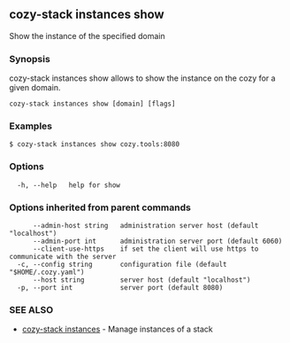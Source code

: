 ## cozy-stack instances show

Show the instance of the specified domain

### Synopsis



cozy-stack instances show allows to show the instance on the cozy for a
given domain.


```
cozy-stack instances show [domain] [flags]
```

### Examples

```
$ cozy-stack instances show cozy.tools:8080
```

### Options

```
  -h, --help   help for show
```

### Options inherited from parent commands

```
      --admin-host string   administration server host (default "localhost")
      --admin-port int      administration server port (default 6060)
      --client-use-https    if set the client will use https to communicate with the server
  -c, --config string       configuration file (default "$HOME/.cozy.yaml")
      --host string         server host (default "localhost")
  -p, --port int            server port (default 8080)
```

### SEE ALSO
* [cozy-stack instances](cozy-stack_instances.md)	 - Manage instances of a stack


